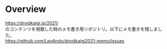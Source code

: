 # Overview

https://droidkaigi.jp/2021/<br>
のコンテンツを視聴した時のメモ書き用リポジトリ。以下にメモ書きを残しました。<br>
https://github.com/LeoAndo/droidkaigi2021-memo/issues<br>

